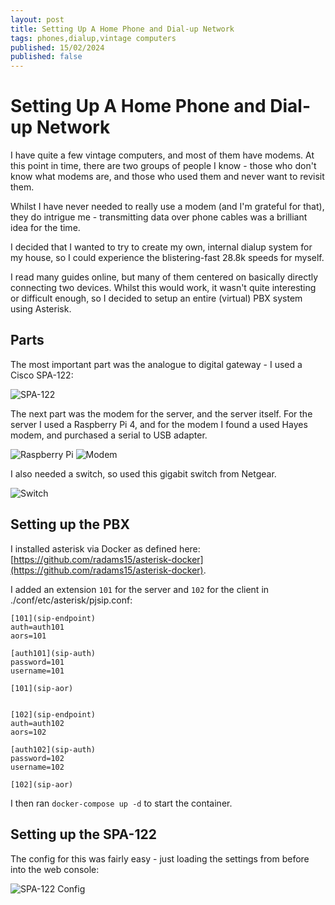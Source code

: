 ```yaml
---
layout: post
title: Setting Up A Home Phone and Dial-up Network
tags: phones,dialup,vintage computers
published: 15/02/2024
published: false
---
```


# Setting Up A Home Phone and Dial-up Network

I have quite a few vintage computers, and most of them have modems. At this point in time, there are two groups of people I know - those who don't know what modems are, and those who used them and never want to revisit them.

Whilst I have never needed to really use a modem (and I'm grateful for that), they do intrigue me - transmitting data over phone cables was a brilliant idea for the time.

I decided that I wanted to try to create my own, internal dialup system for my house, so I could experience the blistering-fast 28.8k speeds for myself.

I read many guides online, but many of them centered on basically directly connecting two devices. Whilst this would work, it wasn't quite interesting or difficult enough, so I decided to setup an entire (virtual) PBX system using Asterisk.

## Parts

The most important part was the analogue to digital gateway - I used a Cisco SPA-122:

![SPA-122](/assets/images/dialup/2023-12-14-10-19-50-661.jpg-50p.jpg)

The next part was the modem for the server, and the server itself.
For the server I used a Raspberry Pi 4, and for the modem I found a used Hayes modem, and purchased a serial to USB adapter.

![Raspberry Pi](/assets/images/dialup/2023-12-14-10-22-03-815.jpg-50p.jpg)
![Modem](/assets/images/dialup/2023-12-14-10-21-33-200.jpg-50p.jpg)

I also needed a switch, so used this gigabit switch from Netgear.

![Switch](/assets/images/dialup/2023-12-14-10-20-26-374.jpg-50p.jpg)

## Setting up the PBX

I installed asterisk via Docker as defined here: [https://github.com/radams15/asterisk-docker](https://github.com/radams15/asterisk-docker).

I added an extension `101` for the server and `102` for the client in ./conf/etc/asterisk/pjsip.conf:

    [101](sip-endpoint)
    auth=auth101
    aors=101

    [auth101](sip-auth)
    password=101
    username=101

    [101](sip-aor)


    [102](sip-endpoint)
    auth=auth102
    aors=102

    [auth102](sip-auth)
    password=102
    username=102

    [102](sip-aor)

I then ran `docker-compose up -d` to start the container.

## Setting up the SPA-122

The config for this was fairly easy - just loading the settings from before into the web console:

![SPA-122 Config](/assets/images/dialup/spa122_conf.png)
